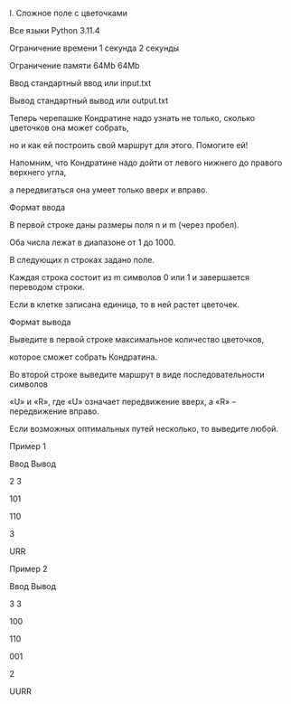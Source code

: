 I. Сложное поле с цветочками

Все языки	Python 3.11.4

Ограничение времени	1 секунда	2 секунды

Ограничение памяти	64Mb	64Mb

Ввод	стандартный ввод или input.txt

Вывод	стандартный вывод или output.txt

Теперь черепашке Кондратине надо узнать не только, сколько цветочков она может собрать, 

но и как ей построить свой маршрут для этого. Помогите ей!

Напомним, что Кондратине надо дойти от левого нижнего до правого верхнего угла,

а передвигаться она умеет только вверх и вправо.

Формат ввода

В первой строке даны размеры поля n и m (через пробел).

Оба числа лежат в диапазоне от 1 до 1000. 

В следующих n строках задано поле. 

Каждая строка состоит из m символов 0 или 1 и завершается переводом строки.

Если в клетке записана единица, то в ней растет цветочек.

Формат вывода

Выведите в первой строке максимальное количество цветочков, 

которое сможет собрать Кондратина. 

Во второй строке выведите маршрут в виде последовательности символов 

«U» и «R», где «U» означает передвижение вверх, а «R» – передвижение вправо.

Если возможных оптимальных путей несколько, то выведите любой.

Пример 1

Ввод	Вывод

2 3

101

110

3

URR

Пример 2

Ввод	Вывод

3 3


100

110

001

2

UURR